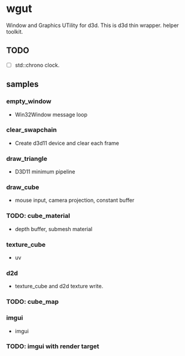 # wgut

Window and Graphics UTility for d3d. This is d3d thin wrapper. helper toolkit.

## TODO

* [ ] std::chrono clock.

## samples

### empty_window

* Win32Window message loop

### clear_swapchain

* Create d3d11 device and clear each frame

### draw_triangle

* D3D11 minimum pipeline

### draw_cube

* mouse input, camera projection, constant buffer

### TODO: cube_material

* depth buffer, submesh material

### texture_cube

* uv

### d2d

* texture_cube and d2d texture write.

### TODO: cube_map

### imgui

* imgui

### TODO: imgui with render target
